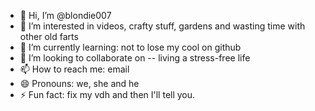 - 👋 Hi, I’m @blondie007
- 👀 I’m interested in videos, crafty stuff, gardens and wasting time with other old farts
- 🌱 I’m currently learning: not to lose my cool on github
- 💞️ I’m looking to collaborate on -- living a stress-free life
- 📫 How to reach me: email
- 😄 Pronouns: we, she and he
- ⚡ Fun fact: fix my vdh and then I'll tell you.

<!---
blondie007/blondie007 is a ✨ special ✨ repository because its `README.md` (this file) appears on your GitHub profile.
You can click the Preview link to take a look at your changes.
--->

